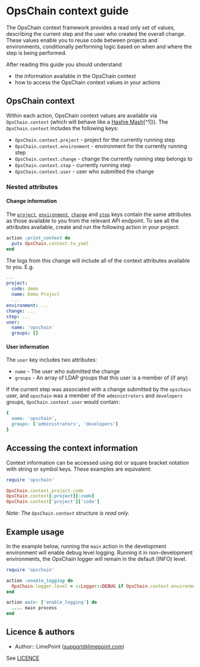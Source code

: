 # OpsChain context guide

The OpsChain context framework provides a read only set of values, describing the current step and the user who created the overall change. These values enable you to reuse code between projects and environments, conditionally performing logic based on when and where the step is being performed.

After reading this guide you should understand

- the information available in the OpsChain context
- how to access the OpsChain context values in your actions

## OpsChain context

Within each action, OpsChain context values are available via `OpsChain.context` (which will behave like a [Hashie Mash](https://github.com/hashie/hashie#mash)[^1])). The `OpsChain.context` includes the following keys:

- `OpsChain.context.project` - project for the currently running step
- `OpsChain.context.environment` - environment for the currently running step
- `OpsChain.context.change` - change the currently running step belongs to
- `OpsChain.context.step` - currently running step
- `OpsChain.context.user` - user who submitted the change

### Nested attributes

#### Change information

The [`project`](concepts.md#project), [`environment`](concepts.md#environment), [`change`](concepts.md#change) and [`step`](concepts.md#step) keys contain the same attributes as those available to you from the relevant API endpoint. To see all the attributes available, create and run the following action in your project:

```ruby
action :print_context do
  puts OpsChain.context.to_yaml
end
```

The logs from this change will include all of the context attributes available to you. E.g.

```yaml
---
project:
  code: demo
  name: Demo Project
  ...
environment: ...
change: ...
step: ...
user:
  name: 'opschain'
  groups: []
```

#### User information

The `user` key includes two attributes:

- `name` - The user who submitted the change
- `groups` - An array of LDAP groups that this user is a member of (if any)

If the current step was associated with a change submitted by the `opschain` user, and `opschain` was a member of the `administrators` and `developers` groups, `OpsChain.context.user` would contain:

```ruby
{
  name: 'opschain',
  groups: ['administrators', 'developers']
}
```

## Accessing the context information

Context information can be accessed using dot or square bracket notation with string or symbol keys. These examples are equivalent:

```ruby
require 'opschain'

OpsChain.context.project.code
OpsChain.context[:project][:code]
OpsChain.context['project']['code']
```

_Note: The `OpsChain.context` structure is read only._

## Example usage

In the example below, running the `main` action in the development environment will enable debug level logging. Running it in non-development environments, the OpsChain logger will remain in the default (INFO) level.

```ruby
require 'opschain'

action :enable_logging do
  OpsChain.logger.level = ::Logger::DEBUG if OpsChain.context.environment.code == 'dev'
end

action main: ['enable_logging'] do
  .... main process
end
```

## Licence & authors

- Author:: LimePoint (support@limepoint.com)

See [LICENCE](../../../LICENCE)
